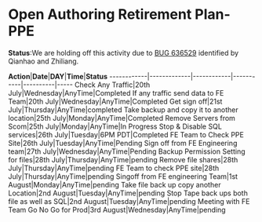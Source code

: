 # Open Authoring Retirement Plan-PPE

**Status**:We are holding off this activity due  to [BUG 636529](https://mseng.visualstudio.com/VSChina/Web%20Platform/_workitems?id=636529&_a=edit) identified by Qianhao and Zhiliang.

**Action**|**Date**|**DAY**|**Time**|**Status**
------------|-------------|------------|-----------|----------|-----
Check Any Traffic|20th July|Wednesday|AnyTime|Completed
If any traffic send data to FE Team|20th July|Wednesday|AnyTime|Completed
Get sign off|21st July|Thursday|AnyTime|completed
Take backup and copy it to another location|25th July|Monday|AnyTime|Completed
Remove Servers from Scom|25th July|Monday|AnyTime|In Progress
Stop & Disable SQL services|26th July|Tuesday|6PM PDT|Completed
FE Team to Check PPE Site|26th July|Tuesday|AnyTime|Pending
Sign off from FE Engineering team|27th July|Wednesday|AnyTime|Pending
Backup Permission Setting for files|28th July|Thursday|AnyTime|pending
Remove file shares|28th July|Thursday|AnyTime|pending
FE Team to check PPE site|28th July|Thursday|AnyTime|pending
Singoff from FE engineering  Team|1st August|Monday|AnyTime|pending
Take file back up copy another Location|2nd August|Tuesday|AnyTime|pending
Stop Tape back ups both file as well as SQL|2nd August|Tuesday|AnyTime|pending
Meeting with FE  Team Go No Go for Prod|3rd August|Wednesday|AnyTime|pending
